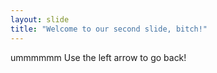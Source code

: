 ```yaml
---
layout: slide
title: "Welcome to our second slide, bitch!"
---
```

ummmmmm
Use the left arrow to go back!

